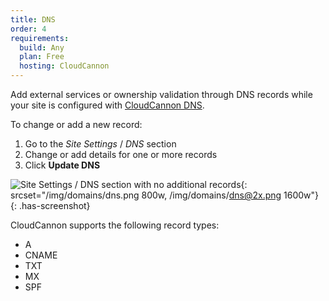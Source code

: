 ```yaml
---
title: DNS
order: 4
requirements:
  build: Any
  plan: Free
  hosting: CloudCannon
---
```


Add external services or ownership validation through DNS records while your site is configured with [CloudCannon DNS](/domains/custom-domains/#cloudcannon-dns).

To change or add a new record:

1. Go to the *Site Settings* / *DNS* section
2. Change or add details for one or more records
3. Click **Update DNS**

![Site Settings / DNS section with no additional records](/img/domains/dns.png){: srcset="/img/domains/dns.png 800w, /img/domains/dns@2x.png 1600w"}
{: .has-screenshot}

CloudCannon supports the following record types:

* A
* CNAME
* TXT
* MX
* SPF
